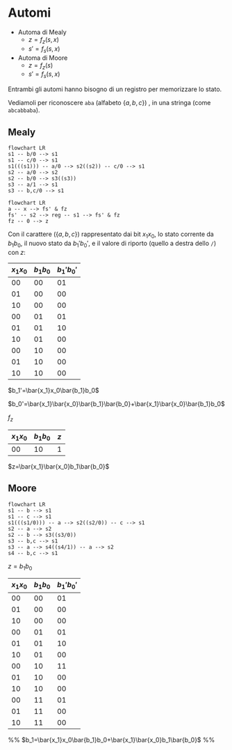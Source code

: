 # Automi

- Automa di Mealy
	- $z=f_z(s,x)$
	- $s'=f_s(s,x)$
- Automa di Moore
	- $z=f_z(s)$
	- $s'=f_s(s,x)$

Entrambi gli automi hanno bisogno di un registro per memorizzare lo stato.

Vediamoli per riconoscere `aba` (alfabeto $\{a,b,c\}$) , in una stringa (come `abcabbaba`).

## Mealy

```mermaid
flowchart LR
s1 -- b/0 --> s1
s1 -- c/0 --> s1
s1(((s1))) -- a/0 --> s2((s2)) -- c/0 --> s1
s2 -- a/0 --> s2
s2 -- b/0 --> s3((s3))
s3 -- a/1 --> s1
s3 -- b,c/0 --> s1
```

```mermaid
flowchart LR
a -- x --> fs' & fz
fs' -- s2 --> reg -- s1 --> fs' & fz
fz -- 0 --> z
```

Con il carattere ($\{a,b,c\}$) rappresentato dai bit $x_1x_0$, lo stato corrente da $b_1b_0$, il nuovo stato da $b_1'b_0'$, e il valore di riporto (quello a destra dello `/`) con $z$:

| $x_1x_0$ | $b_1b_0$ | $b_1'b_0'$ |
| -------- | -------- | ---------- |
| 00       | 00       | 01         |
| 01       | 00       | 00         |
| 10       | 00       | 00         |
| 00       | 01       | 01         |
| 01       | 01       | 10         |
| 10       | 01       | 00         |
| 00       | 10       | 00         |
| 01       | 10       | 00         |
| 10       | 10       | 00         |

$b_1'=\bar{x_1}x_0\bar{b_1}b_0$

$b_0'=\bar{x_1}\bar{x_0}\bar{b_1}\bar{b_0}+\bar{x_1}\bar{x_0}\bar{b_1}b_0$


$f_z$

| $x_1x_0$ | $b_1b_0$ | $z$ |
| -------- | -------- | --- |
| 00       | 10       | 1   |

$z=\bar{x_1}\bar{x_0}b_1\bar{b_0}$


## Moore

```mermaid
flowchart LR
s1 -- b --> s1
s1 -- c --> s1
s1(((s1/0))) -- a --> s2((s2/0)) -- c --> s1
s2 -- a --> s2
s2 -- b --> s3((s3/0))
s3 -- b,c --> s1
s3 -- a --> s4((s4/1)) -- a --> s2
s4 -- b,c --> s1
```

$z=b_1b_0$

| $x_1x_0$ | $b_1b_0$ | $b_1'b_0'$ |
| -------- | -------- | ---------- |
| 00       | 00       | 01         |
| 01       | 00       | 00         |
| 10       | 00       | 00         |
| 00       | 01       | 01         |
| 01       | 01       | 10         |
| 10       | 01       | 00         |
| 00       | 10       | 11         |
| 01       | 10       | 00         |
| 10       | 10       | 00         |
| 00       | 11       | 01         |
| 01       | 11       | 00         |
| 10       | 11       | 00         | 

%%
$b_1=\bar{x_1}x_0\bar{b_1}b_0+\bar{x_1}\bar{x_0}b_1\bar{b_0}$
%%
